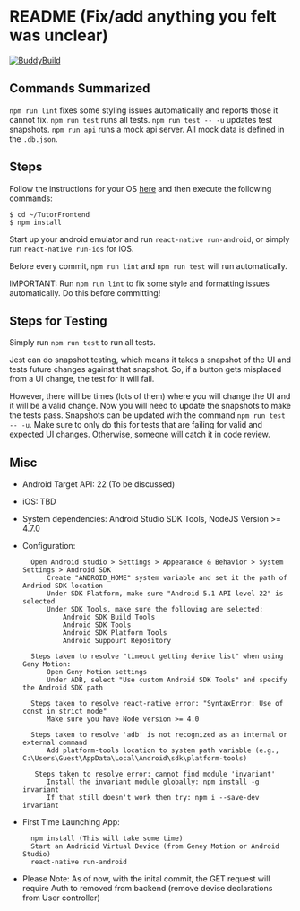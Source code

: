 # README (Fix/add anything you felt was unclear)

[![BuddyBuild](https://dashboard.buddybuild.com/api/statusImage?appID=58864a527911080100390c59&branch=master&build=latest)](https://dashboard.buddybuild.com/apps/58864a527911080100390c59/build/latest?branch=master)
## Commands Summarized
`npm run lint` fixes some styling issues automatically and reports those it cannot fix.
`npm run test` runs all tests. `npm run test -- -u` updates test snapshots.
`npm run api` runs a mock api server. All mock data is defined in the `.db.json`.

## Steps
Follow the instructions for your OS [here](https://facebook.github.io/react-native/docs/getting-started.html) and then execute the following commands:
```
$ cd ~/TutorFrontend
$ npm install
```
Start up your android emulator and run `react-native run-android`, or simply run `react-native run-ios` for iOS.

Before every commit, `npm run lint` and `npm run test` will run automatically.

IMPORTANT: Run `npm run lint` to fix some style and formatting issues automatically. Do this before committing!

## Steps for Testing
Simply run `npm run test` to run all tests.

Jest can do snapshot testing, which means it takes a snapshot of the UI and tests future changes against that snapshot. So, if a button gets misplaced from a UI change, the test for it will fail. 

However, there will be times (lots of them) where you will change the UI and it will be a valid change. Now you will need to update the snapshots to make the tests pass. Snapshots can be updated with the command `npm run test -- -u`. Make sure to only do this for tests that are failing for valid and expected UI changes. Otherwise, someone will catch it in code review.

## Misc
* Android Target API: 22 (To be discussed)
* iOS: TBD

* System dependencies: Android Studio SDK Tools, NodeJS Version >= 4.7.0

* Configuration:

		Open Android studio > Settings > Appearance & Behavior > System Settings > Android SDK
			Create "ANDROID_HOME" system variable and set it the path of Andriod SDK location
			Under SDK Platform, make sure "Android 5.1 API level 22" is selected
			Under SDK Tools, make sure the following are selected:
				Android SDK Build Tools
				Android SDK Tools
				Android SDK Platform Tools
				Android Suppourt Repository

        Steps taken to resolve "timeout getting device list" when using Geny Motion:
            Open Geny Motion settings
            Under ADB, select "Use custom Android SDK Tools" and specify the Android SDK path

        Steps taken to resolve react-native error: "SyntaxError: Use of const in strict mode"
            Make sure you have Node version >= 4.0

        Steps taken to resolve 'adb' is not recognized as an internal or external command
            Add platform-tools location to system path variable (e.g., C:\Users\Guest\AppData\Local\Android\sdk\platform-tools)

         Steps taken to resolve error: cannot find module 'invariant'
            Install the invariant module globally: npm install -g invariant
            If that still doesn't work then try: npm i --save-dev invariant

* First Time Launching App:

		npm install (This will take some time)
		Start an Andrioid Virtual Device (from Geney Motion or Android Studio)
		react-native run-android

* Please Note: As of now, with the inital commit, the GET request will require Auth to removed from backend (remove devise declarations from User controller)
